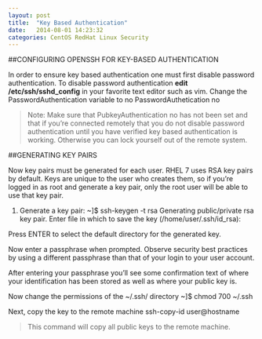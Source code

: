 ```yaml
---
layout: post
title:  "Key Based Authentication"
date:   2014-08-01 14:23:32
categories: CentOS RedHat Linux Security
---
```


##CONFIGURING OPENSSH FOR KEY-BASED AUTHENTICATION

In order to ensure key based authentication one must first disable password authentication. To disable password authentication **edit /etc/ssh/sshd_config** in your favorite text editor such as vim.
Change the PasswordAuthentication variable to no
PasswordAuthetication no

>Note: Make sure that PubkeyAuthentication no has not been set and that if you’re connected remotely that you do not disable password authentication until you have verified key based authentication is working. Otherwise you can lock yourself out of the remote system.

##GENERATING KEY PAIRS

Now key pairs must be generated for each user. RHEL 7 uses RSA key pairs by default. Keys are unique to the user who creates them, so if you’re logged in as root and generate a key pair, only the root user will be able to use that key pair.

1. Generate a key pair:
    ~]$ ssh-keygen -t rsa
    Generating public/private rsa key pair.
    Enter file in which to save the key (/home/user/.ssh/id_rsa):

Press ENTER to select the default directory for the generated key.

Now enter a passphrase when prompted. Observe security best practices by using a different passphrase than that of your login to your user account.

After entering your passphrase you’ll see some confirmation text of where your identification has been stored as well as where your public key is.

Now change the permissions of the ~/.ssh/ directory
    ~]$ chmod 700 ~/.ssh

Next, copy the key to the remote machine
    ssh-copy-id user@hostname

>This command will copy all public keys to the remote machine.
